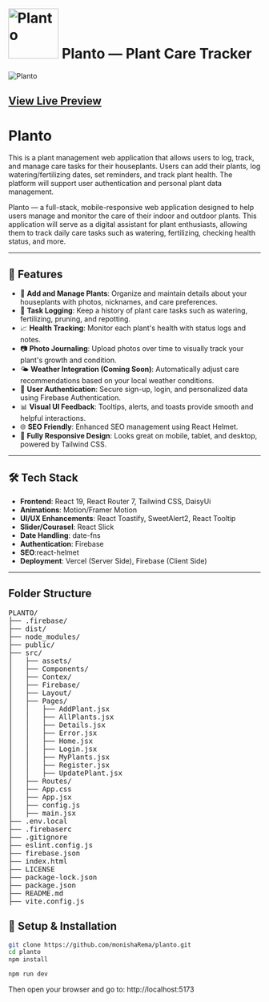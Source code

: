 # <img src="https://i.ibb.co/HpqKHdv4/logo.png" width="100" title="Planto"> Planto — Plant Care Tracker
 
 <img src="https://i.ibb.co/LdCF4xQY/Screenshot-1.png" width="" title="Planto">


<h2> <a href="https://green-3f4f3.web.app/" target="_blank">View Live Preview</a></h2>

# Planto 
This is a plant management web application that allows users to log, track, and manage care tasks for their houseplants. Users can add their plants, log watering/fertilizing dates, set reminders, and track plant health. The platform will support user authentication and personal plant data management.

Planto — a full-stack, mobile-responsive web application designed to help users manage and monitor the care of their indoor and outdoor plants. This application will serve as a digital assistant for plant enthusiasts, allowing them to track daily care tasks such as watering, fertilizing, checking health status, and more.

---

## 🌟 Features

- 🌱 **Add and Manage Plants**: Organize and maintain details about your houseplants with photos, nicknames, and care preferences.
- 📅 **Task Logging**: Keep a history of plant care tasks such as watering, fertilizing, pruning, and repotting.
- 📈 **Health Tracking**: Monitor each plant's health with status logs and notes.
- 📷 **Photo Journaling**: Upload photos over time to visually track your plant's growth and condition.
- 🌤️ **Weather Integration (Coming Soon)**: Automatically adjust care recommendations based on your local weather conditions.
- 🔐 **User Authentication**: Secure sign-up, login, and personalized data using Firebase Authentication.
- 📊 **Visual UI Feedback**: Tooltips, alerts, and toasts provide smooth and helpful interactions.
- 🌐 **SEO Friendly**: Enhanced SEO management using React Helmet.
- 📱 **Fully Responsive Design**: Looks great on mobile, tablet, and desktop, powered by Tailwind CSS.

---

## 🛠️ Tech Stack

- **Frontend**: React 19, React Router 7, Tailwind CSS, DaisyUi
- **Animations**: Motion/Framer Motion
- **UI/UX Enhancements**: React Toastify, SweetAlert2, React Tooltip
- **Slider/Courasel**: React Slick
- **Date Handling**: date-fns
- **Authentication**: Firebase
- **SEO**:react-helmet
- **Deployment**: Vercel (Server Side), Firebase (Client Side)

---

## Folder Structure 

<pre>
PLANTO/
├── .firebase/
├── dist/
├── node_modules/
├── public/
├── src/
│   ├── assets/
│   ├── Components/
│   ├── Contex/
│   ├── Firebase/
│   ├── Layout/
│   ├── Pages/
│   │   ├── AddPlant.jsx
│   │   ├── AllPlants.jsx
│   │   ├── Details.jsx
│   │   ├── Error.jsx
│   │   ├── Home.jsx
│   │   ├── Login.jsx
│   │   ├── MyPlants.jsx
│   │   ├── Register.jsx
│   │   ├── UpdatePlant.jsx
│   ├── Routes/
│   ├── App.css
│   ├── App.jsx
│   ├── config.js
│   ├── main.jsx
├── .env.local
├── .firebaserc
├── .gitignore
├── eslint.config.js
├── firebase.json
├── index.html
├── LICENSE
├── package-lock.json
├── package.json
├── README.md
├── vite.config.js
</pre>


## 🧪 Setup & Installation

``` bash 
git clone https://github.com/monishaRema/planto.git
cd planto
npm install

npm run dev
```

Then open your browser and go to:
http://localhost:5173